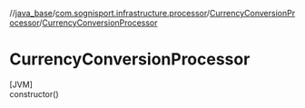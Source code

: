 //[java_base](../../../index.md)/[com.sognisport.infrastructure.processor](../index.md)/[CurrencyConversionProcessor](index.md)/[CurrencyConversionProcessor](-currency-conversion-processor.md)

# CurrencyConversionProcessor

[JVM]\
constructor()
